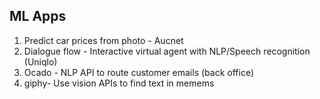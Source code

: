 ## ML Apps
1. Predict car prices from photo - Aucnet
2. Dialogue flow - Interactive virtual agent with NLP/Speech recognition (Uniqlo)
3. Ocado - NLP API to route customer emails (back office)
4. giphy- Use vision APIs to find text in memems
